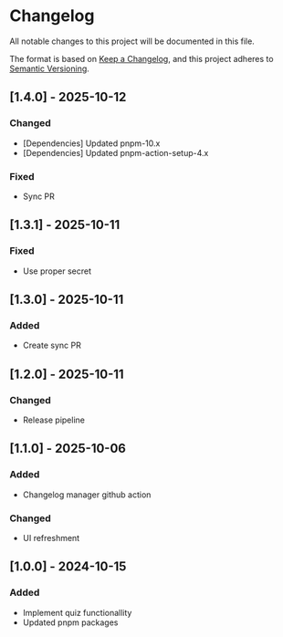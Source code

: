 # Changelog
All notable changes to this project will be documented in this file.

The format is based on [Keep a Changelog](https://keepachangelog.com/en/1.0.0/),
and this project adheres to [Semantic Versioning](https://semver.org/spec/v2.0.0.html).

## [1.4.0] - 2025-10-12
### Changed
- [Dependencies] Updated pnpm-10.x
- [Dependencies] Updated pnpm-action-setup-4.x

### Fixed
- Sync PR

## [1.3.1] - 2025-10-11
### Fixed
- Use proper secret

## [1.3.0] - 2025-10-11
### Added
- Create sync PR

## [1.2.0] - 2025-10-11
### Changed
- Release pipeline

## [1.1.0] - 2025-10-06
### Added
- Changelog manager github action

### Changed
- UI refreshment

## [1.0.0] - 2024-10-15
### Added
- Implement quiz functionallity
- Updated pnpm packages
